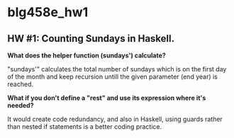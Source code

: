 # blg458e_hw1
## HW #1: Counting Sundays in Haskell. ##

**What does the helper function (sundays') calculate?**

"sundays'" calculates the total number of sundays which is on the first day of the month and keep recursion untill the given parameter (end year) is reached.

**What if you don't define a "rest" and use its expression where it's needed?**

It would create code redundancy, and also in Haskell, using guards rather than nested if statements is a better coding practice.

